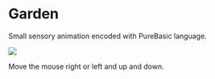 # Garden
Small sensory animation encoded with PureBasic language.

![](http://falsam.com/sbjs/garden.JPG)

Move the mouse right or left and up and down.


